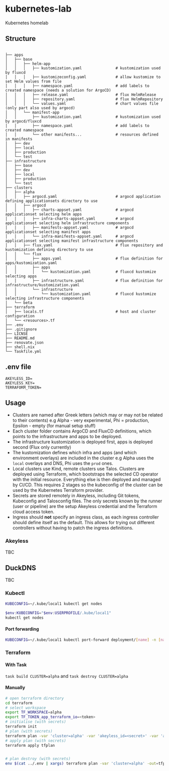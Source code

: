 # kubernetes-lab

Kubernetes homelab

## Structure

```

├── apps
│   ├── base
│   │   ├── helm-app
│   │   │   ├── kustomization.yaml               # kustomization used by fluxcd
│   │   │   ├── kustomizeconfig.yaml             # allow kustomize to set Helm values from file
│   │   │   ├── namespace.yaml                   # add labels to created namespace (needs a solution for ArgoCD)
│   │   │   ├── release.yaml                     # flux HelmRelease
│   │   │   ├── repository.yaml                  # flux HelmRepository
│   │   │   └── values.yaml                      # chart values file (only part also used by argocd)
│   │   └── manifest-app
│   │       ├── kustomization.yaml               # kustomization used by argocd/fluxcd
│   │       ├── namespace.yaml                   # add labels to created namespace
│   │       └── other manifests...               # resources defined in manifests
│   ├── dev
│   ├── local  
│   ├── production 
│   └── test
├── infrastructure
│   ├── base
│   ├── dev
│   ├── local  
│   ├── production 
│   └── test
├── clusters
│   ├── alpha
│   │   ├── argocd.yaml                          # argocd application defining applicationsets directory to use
│   │   ├── argocd
│   │   │   ├── charts-appset.yaml               # argocd applicationset selecting helm apps
│   │   │   ├── infra-charts-appset.yaml         # argocd applicationset selecting helm infrastructure components
│   │   │   ├── manifests-appset.yaml            # argocd applicationset selecting manifest apps
│   │   │   └── infra-manifests-appset.yaml      # argocd applicationset selecting manifest infrastructure components
│   │   ├── flux.yaml                            # flux repository and kustomization defining directory to use
│   │   └── flux
│   │       ├── apps.yaml                        # flux definition for apps/kustomization.yaml
│   │       ├── apps
│   │       │   └── kustomization.yaml           # fluxcd kustomize selecting apps
│   │       ├── infrastructure.yaml              # flux definition for infrastructure/kustomization.yaml
│   │       └── infrastructure
│   │           └── kustomization.yaml           # fluxcd kustomize selecting infrastructure components
│   └── beta
├── terraform
│   ├── locals.tf                                # host and cluster configuration
│   └── <resources>.tf
├── .env
├── .gitignore
├── LICNSE
├── README.md
├── renovate.json
├── shell.nix
└── Taskfile.yml
```

## .env file

```
AKEYLESS_ID=
AKEYLESS_KEY=
TERRAFORM_TOKEN=
```

## Usage

- Clusters are named after Greek letters (which may or may not be related to their contents) e.g Alpha - very experimental, Phi = production, Epsilon - empty (for manual setup stuff)
- Each cluster folder contains ArgoCD and FluxCD definitions, which points to the infrastructure and apps to be deployed.
- The infrastructure kustomization is deployed first, apps is deployed second (Flux only currently)
- The kustomization defines which infra and apps (and which environment overlays) are included in the cluster e.g Alpha uses the `local` overlays and DNS, Phi uses the `prod` ones.
- Local clusters use Kind, remote clusters use Talos. Clusters are deployed using Terraform, which bootstraps the selected CD operator with the initial resource. Everything else is then deployed and managed by CI/CD. This requires 2 stages so the kubeconfig of the cluster can be used by the Kubernetes Terraform provider.
- Secrets are stored remotely in Akeyless, including Git tokens, Kubeconfig and Talosconfig files. The only secrets known by the runner (user or pipeline) are the setup Akeyless credential and the Terraform cloud access token.
- Ingress should **not** specify an ingress class, as each ingress controller should define itself as the default. This allows for trying out different controllers without having to patch the ingress definitions.

### Akeyless

TBC

## DuckDNS

TBC

### Kubectl

```sh
KUBECONFIG=~/.kube/local1 kubectl get nodes
```

```powershell
$env:KUBECONFIG="$env:USERPROFILE/.kube/local1"
kubectl get nodes
```

#### Port forwarding

```sh
KUBECONFIG=~/.kube/local1 kubectl port-forward deployment/[name] -n [namespace] [localPort]:[containerPort]
```

### Terraform

#### With Task

`task build CLUSTER=alpha` and `task destroy CLUSTER=alpha`

#### Manually

```sh
# open terraform directory
cd terraform
# select workspace
export TF_WORKSPACE=alpha
export TF_TOKEN_app_terraform_io=<token>
# initialise (with secrets)
terraform init
# plan (with secrets)
terraform plan -var 'cluster=alpha' -var 'akeyless_id=<secret>' -var 'akeyless_key=<secret>' -out=tfplan
# apply plan (with secrets)
terraform apply tfplan


# plan destroy (with secrets)
env $(cat ../.env | xargs) terraform plan -var 'cluster=alpha' -out=tfplan -destroy
```

